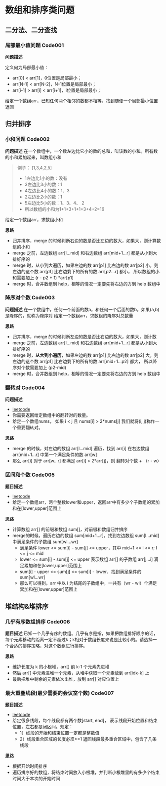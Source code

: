 # 数组和排序类问题

## 二分法、二分查找

### 局部最小值问题 Code001

**问题描述**

定义何为局部最小值：

- arr[0] < arr[1]，0位置是局部最小；
- arr[N-1] < arr[N-2]，N-1位置是局部最小；
- arr[i-1] > arr[i] < arr[i+1]，i位置是局部最小；

给定一个数组arr，已知任何两个相邻的数都不相等，找到随便一个局部最小位置返回

## 归并排序

### 小和问题 Code002

**问题描述**
在一个数组中，一个数左边比它小的数的总和，叫该数的小和。所有数的小和累加起来，叫数组小和
> 例子： [1,3,4,2,5]
> + 1左边比1小的数：没有
> + 3左边比3小的数：1
> + 4左边比4小的数：1、3
> + 2左边比2小的数：1
> + 5左边比5小的数：1、3、4、 2
> + 所以数组的小和为1+1+3+1+1+3+4+2=16

给定一个数组arr，求数组小和

**思路**

- 归并排序，merge 的时候判断右边的数是否比左边的数大，如果大，则计算数组的小和
- merge 之前，左边数组 arr[l...mid] 和右边数组 arr[mid+1...r] 都是从小到大排好序的
- merge 时，从小到大遍历，如果左边的数 arr[p1] 比右边的数 arr[p2] 小，则左边的这个数 arr[p1] 比右边剩下的所有的数 arr[p2...r] 都小， 所以数组的小和需要加上  (r - p2 + 1)
  *arr[p1]
- merge 时，合并数组到 help，相等的情况一定要先将右边的方到 help 数组中

### 降序对个数 Code003

**问题描述**
在一个数组中，任何一个前面的数a，和任何一个后面的数b，如果(a,b)是降序的，就称为降序对 给定一个数组arr，求数组的降序对总数量

**思路**

- 归并排序，merge 的时候判断左边的数是否比右边的数大，如果大，则计数
- merge 之前，左边数组 arr[l...mid] 和右边数组 arr[mid+1...r] 都是从小到大排好序的
- merge 时，**从大到小遍历**，如果左边的数 arr[p1] 比右边的数 arr[p2] 大，则左边的这个数 arr[p1] 比右边剩下的所有的数 arr[mid+1...p2] 都大， 所以降序对个数需要加上 (p2-mid)
- merge 时，合并数组到 help，相等的情况一定要先将右边的方到 help 数组中

### 翻转对 Code004

**问题描述**

- [leetcode](https://leetcode.com/problems/reverse-pairs/)
- 你需要返回给定数组中的翻转对的数量。
- 给定一个数组nums， 如果 i < j 且 nums[i] > 2*nums[j] 我们就将(i, j)称作一个重要翻转对。

**思路**

- merge 的时候，对左边的数组 arr[l...mid] 遍历，找到 arr[i] 在右边数组 arr[mid+1...r] 中第一个满足条件的数 arr[w]
- 那么 arr[i] 对于 arr[w...r] 都满足 arr[i] > 2*arr[j]，则 翻转对个数 + （r - w）

### 区间和个数 Code005

**题目描述**

- [leetcode](https://leetcode.com/problems/count-of-range-sum/)
- 给定一个数组arr，两个整数lower和upper，返回arr中有多少个子数组的累加和在[lower,upper]范围上

**思路**

- 计算数组 arr[] 的前缀和数组 sum[]，对前缀和数组归并排序
- merge的时候，遍历右边的数组 sum[mid+1...r]，找到左边数组 sum[l...mid] 中满足条件的子数组 sum[wl...wr]
    - 满足条件 lower <= sum[i] - sum[j] <= upper，其中 mid+1 <= i <= r; l <= j <= mid
    - lower <= sum[i] - sum[j] <= upper 表示数组 arr[] 的子数组 arr[j...i] 满足累加和在[lower,upper]范围上
    - sum[i] - upper <= sum[j] <= sum[i] - lower，找到满足条件的 sum[wl...wr]
    - 那么可以得到，arr 中以 i 为结尾的子数组中，一共有（wr - wl）个满足累加和在[lower,upper]范围上

## 堆结构&堆排序

### 几乎有序数组排序 Code006

**题目描述**
已知一个几乎有序的数组。几乎有序是指，如果把数组排好顺序的话，每个元素移动的距离一定不超过k；k相对于数组长度来说是比较小的。请选择一个合适的排序策略，对这个数组进行排序。

**思路**

- 维护长度为 k 的小根堆，arr[] 前 k-1 个元素先进堆
- 然后 arr[] 中元素进堆一个元素，从堆中获取一个元素放到 arr[idx-k] 上
- 最后把堆中剩余的元素依次出堆，放到 arr[] 对应位置上

### 最大重叠线段(最少需要的会议室个数) Code007

**题目描述**

- [leetcode](https://leetcode.cn/problems/meeting-rooms-ii/submissions/)
- 给定很多线段，每个线段都有两个数[start, end]， 表示线段开始位置和结束位置，左右都是闭区间。规定：
    - 1）线段的开始和结束位置一定都是整数值
    - 2）线段重合区域的长度必须>=1 返回线段最多重合区域中，包含了几条线段

**思路**

- 根据开始时间排序
- 遍历排序好的数组，将结束时间放入小根堆，并判断小根堆里的有多少个结束时间大于本次的开始时间



